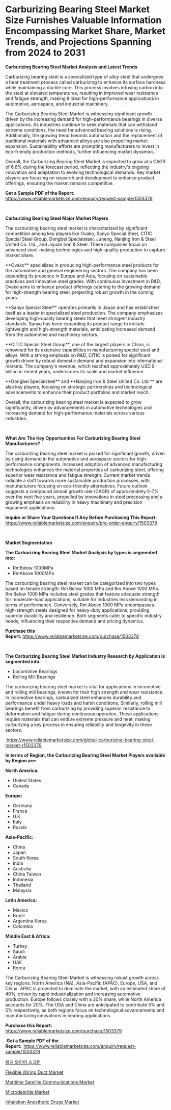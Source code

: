 <p><h1>Carburizing Bearing Steel Market Size Furnishes Valuable Information Encompassing Market Share, Market Trends, and Projections Spanning from 2024 to 2031</h1></p><p><strong>Carburizing Bearing Steel Market Analysis and Latest Trends</strong></p>
<p><p>Carburizing bearing steel is a specialized type of alloy steel that undergoes a heat treatment process called carburizing to enhance its surface hardness while maintaining a ductile core. This process involves infusing carbon into the steel at elevated temperatures, resulting in improved wear resistance and fatigue strength, making it ideal for high-performance applications in automotive, aerospace, and industrial machinery.</p><p>The Carburizing Bearing Steel Market is witnessing significant growth driven by the increasing demand for high-performance bearings in diverse applications. As industries continue to seek materials that can withstand extreme conditions, the need for advanced bearing solutions is rising. Additionally, the growing trend towards automation and the replacement of traditional materials with advanced alloys are also propelling market expansion. Sustainability efforts are prompting manufacturers to invest in eco-friendly production methods, further influencing market dynamics.</p><p>Overall, the Carburizing Bearing Steel Market is expected to grow at a CAGR of 6.6% during the forecast period, reflecting the industry's ongoing innovation and adaptation to evolving technological demands. Key market players are focusing on research and development to enhance product offerings, ensuring the market remains competitive.</p></p>
<p><strong>Get a Sample PDF of the Report:&nbsp;</strong> <a href="https://www.reliablemarketsize.com/enquiry/request-sample/1503379?utm_campaign=1103&utm_medium=2&utm_source=Github&utm_content=ia&utm_term=03102024&utm_id=carburizing-bearing-steel">https://www.reliablemarketsize.com/enquiry/request-sample/1503379</a></p>
<p>&nbsp;</p>
<p><strong>Carburizing Bearing Steel Major Market Players</strong></p>
<p><p>The carburizing bearing steel market is characterized by significant competition among key players like Ovako, Sanyo Special Steel, CITIC Special Steel Group, Dongbei Specialsteel, Juneng, Nanjing Iron & Steel United Co. Ltd., and Jiyuan Iron & Steel. These companies focus on advanced steel-making technologies and high-quality production to capture market share.</p><p>**Ovako** specializes in producing high-performance steel products for the automotive and general engineering sectors. The company has been expanding its presence in Europe and Asia, focusing on sustainable practices and innovative steel grades. With continuous investment in R&D, Ovako aims to enhance product offerings catering to the growing demand for high-strength bearing steel, projecting robust growth in the coming years.</p><p>**Sanyo Special Steel** operates primarily in Japan and has established itself as a leader in specialized steel production. The company emphasizes developing high-quality bearing steels that meet stringent industry standards. Sanyo has been expanding its product range to include lightweight and high-strength materials, anticipating increased demand from the automotive and machinery sectors.</p><p>**CITIC Special Steel Group**, one of the largest players in China, is renowned for its extensive capabilities in manufacturing special steel and alloys. With a strong emphasis on R&D, CITIC is poised for significant growth driven by robust domestic demand and expansion into international markets. The company's revenue, which reached approximately USD 9 billion in recent years, underscores its scale and market influence.</p><p>**Dongbei Specialsteel** and **Nanjing Iron & Steel United Co. Ltd.** are also key players, focusing on strategic partnerships and technological advancements to enhance their product portfolios and market reach.</p><p>Overall, the carburizing bearing steel market is expected to grow significantly, driven by advancements in automotive technologies and increasing demand for high-performance materials across various industries.</p></p>
<p>&nbsp;</p>
<p><strong>What Are The Key Opportunities For Carburizing Bearing Steel Manufacturers?</strong></p>
<p><p>The carburizing bearing steel market is poised for significant growth, driven by rising demand in the automotive and aerospace sectors for high-performance components. Increased adoption of advanced manufacturing technologies enhances the material properties of carburizing steel, offering superior wear resistance and fatigue strength. Current market trends indicate a shift towards more sustainable production processes, with manufacturers focusing on eco-friendly alternatives. Future outlook suggests a compound annual growth rate (CAGR) of approximately 5-7% over the next five years, propelled by innovations in steel processing and a growing emphasis on reliability in heavy machinery and precision equipment applications.</p></p>
<p><strong>Inquire or Share Your Questions If Any Before Purchasing This Report:</strong> <a href="https://www.reliablemarketsize.com/enquiry/pre-order-enquiry/1503379?utm_campaign=1103&utm_medium=2&utm_source=Github&utm_content=ia&utm_term=03102024&utm_id=carburizing-bearing-steel">https://www.reliablemarketsize.com/enquiry/pre-order-enquiry/1503379</a></p>
<p>&nbsp;</p>
<p><strong>Market Segmentation</strong></p>
<p><strong>The Carburizing Bearing Steel Market Analysis by types is segmented into:</strong></p>
<p><ul><li>RmBelow 1000MPa</li><li>RmAbove 1000MPa</li></ul></p>
<p><p>The carburizing bearing steel market can be categorized into two types based on tensile strength: Rm Below 1000 MPa and Rm Above 1000 MPa. Rm Below 1000 MPa includes steel grades that feature adequate strength for moderate-load applications, suitable for industries less demanding in terms of performance. Conversely, Rm Above 1000 MPa encompasses high-strength steels designed for heavy-duty applications, providing superior durability and resilience. Both segments cater to specific industry needs, influencing their respective demand and pricing dynamics.</p></p>
<p><strong>Purchase this Report:&nbsp;</strong><a href="https://www.reliablemarketsize.com/purchase/1503379?utm_campaign=1103&utm_medium=2&utm_source=Github&utm_content=ia&utm_term=03102024&utm_id=carburizing-bearing-steel">https://www.reliablemarketsize.com/purchase/1503379</a></p>
<p>&nbsp;</p>
<p><strong>The Carburizing Bearing Steel Market Industry Research by Application is segmented into:</strong></p>
<p><ul><li>Locomotive Bearings</li><li>Rolling Mill Bearings</li></ul></p>
<p><p>The carburizing bearing steel market is vital for applications in locomotive and rolling mill bearings, known for their high strength and wear resistance. In locomotive bearings, carburized steel enhances durability and performance under heavy loads and harsh conditions. Similarly, rolling mill bearings benefit from carburizing by providing superior resistance to deformation and fatigue during continuous operation. These applications require materials that can endure extreme pressure and heat, making carburizing a key process in ensuring reliability and longevity in these sectors.</p></p>
<p><a href="https://www.reliablemarketsize.com/global-carburizing-bearing-steel-market-r1503379?utm_campaign=1103&utm_medium=2&utm_source=Github&utm_content=ia&utm_term=03102024&utm_id=carburizing-bearing-steel">&nbsp;https://www.reliablemarketsize.com/global-carburizing-bearing-steel-market-r1503379</a></p>
<p><strong>In terms of Region, the Carburizing Bearing Steel Market Players available by Region are:</strong></p>
<p>
    <p> <strong> North America: </strong>
        <ul>
            <li>United States</li>
            <li>Canada</li>
        </ul>
        </p> 
    <p> <strong> Europe: </strong>
        <ul>
            <li>Germany</li>
            <li>France</li>
            <li>U.K.</li>
            <li>Italy</li>
            <li>Russia</li>
        </ul>
        </p> 
    <p> <strong> Asia-Pacific: </strong>
        <ul>
            <li>China</li>
            <li>Japan</li>
            <li>South Korea</li>
            <li>India</li>
            <li>Australia</li>
            <li>China Taiwan</li>
            <li>Indonesia</li>
            <li>Thailand</li>
            <li>Malaysia</li>
        </ul>
        </p> 
    <p> <strong> Latin America: </strong>
        <ul>
            <li>Mexico</li>
            <li>Brazil</li>
            <li>Argentina Korea</li>
            <li>Colombia</li>
        </ul>
        </p> 
    <p> <strong> Middle East & Africa: </strong>
        <ul>
            <li>Turkey</li>
            <li>Saudi</li>
            <li>Arabia</li>
            <li>UAE</li>
            <li>Korea</li>
        </ul>
    </p>
    </p>
<p><p>The Carburizing Bearing Steel Market is witnessing robust growth across key regions: North America (NA), Asia-Pacific (APAC), Europe, USA, and China. APAC is projected to dominate the market, with an estimated share of 40%, driven by rapid industrialization and increasing automotive production. Europe follows closely with a 30% share, while North America accounts for 20%. The USA and China are anticipated to contribute 5% and 5% respectively, as both regions focus on technological advancements and manufacturing innovations in bearing applications.</p></p>
<p><strong>Purchase this Report: </strong><a href="https://www.reliablemarketsize.com/purchase/1503379?utm_campaign=1103&utm_medium=2&utm_source=Github&utm_content=ia&utm_term=03102024&utm_id=carburizing-bearing-steel">https://www.reliablemarketsize.com/purchase/1503379</a></p>
<p>&nbsp;<strong>Get a Sample PDF of the Report:&nbsp;&nbsp;</strong><a href="https://www.reliablemarketsize.com/enquiry/request-sample/1503379?utm_campaign=1103&utm_medium=2&utm_source=Github&utm_content=ia&utm_term=03102024&utm_id=carburizing-bearing-steel">https://www.reliablemarketsize.com/enquiry/request-sample/1503379</a></p>
<p><strong></strong></p>
<p><p><a href="https://github.com/sougarounis/Market-Research-Report-List-6/blob/main/384813816677.md?utm_campaign=1103&utm_medium=2&utm_source=Github&utm_content=ia&utm_term=03102024&utm_id=carburizing-bearing-steel">웨지 와이어 스크린</a></p><p><a href="https://www.linkedin.com/pulse/flexible-wiring-duct-market-research-report-exploring-size-ofi4e?trackingId=lnpBb1AbRUmxsf4tUi8XMg%3D%3D&utm_campaign=1103&utm_medium=2&utm_source=Github&utm_content=ia&utm_term=03102024&utm_id=carburizing-bearing-steel">Flexible Wiring Duct Market</a></p><p><a href="https://issuu.com/reportprime-2/docs/maritime-satellite-communications-m_47cf1e97b59f50?utm_campaign=1103&utm_medium=2&utm_source=Github&utm_content=ia&utm_term=03102024&utm_id=carburizing-bearing-steel">Maritime Satellite Communications Market</a></p><p><a href="https://issuu.com/reportprime-2/docs/microdebride-market-size-2030.pptx_1696ced246c45a?utm_campaign=1103&utm_medium=2&utm_source=Github&utm_content=ia&utm_term=03102024&utm_id=carburizing-bearing-steel">Microdebride Market</a></p><p><a href="https://www.linkedin.com/pulse/strategic-market-insights-global-inhalation-anesthetic-3w4oe?trackingId=qk6ucbYmT4yzKOvLM7FW4Q%3D%3D&utm_campaign=1103&utm_medium=2&utm_source=Github&utm_content=ia&utm_term=03102024&utm_id=carburizing-bearing-steel">Inhalation Anesthetic Drugs Market</a></p></p>